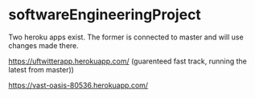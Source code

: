# softwareEngineeringProject

Two heroku apps exist.  The former is connected to master and will use changes made there.

https://uftwitterapp.herokuapp.com/ (guarenteed fast track, running the latest from master))

https://vast-oasis-80536.herokuapp.com/
